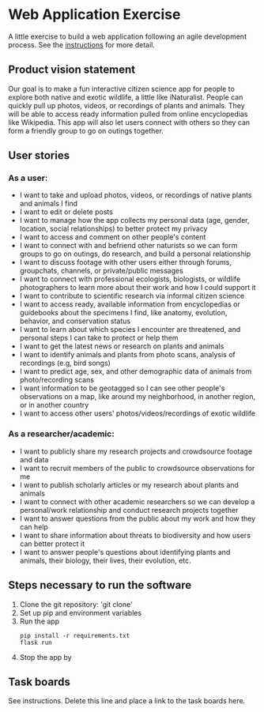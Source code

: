 # Web Application Exercise

A little exercise to build a web application following an agile development process. See the [instructions](instructions.md) for more detail.

## Product vision statement

Our goal is to make a fun interactive citizen science app for people to explore both native and exotic wildlife, a little like iNaturalist. People can quickly pull up photos, videos, or recordings of plants and animals. They will be able to access ready information pulled from online encyclopedias like Wikipedia. This app will also let users connect with others so they can form a friendly group to go on outings together.

## User stories

### As a user:
- I want to take and upload photos, videos, or recordings of native plants and animals I find
- I want to edit or delete posts
- I want to manage how the app collects my personal data (age, gender, location, social relationships) to better protect my privacy
- I want to access and comment on other people's content
- I want to connect with and befriend other naturists so we can form groups to go on outings, do research, and build a personal relationship
- I want to discuss footage with other users either through forums, groupchats, channels, or private/public messages
- I want to connect with professional ecologists, biologists, or wildlife photographers to learn more about their work and how I could support it
- I want to contribute to scientific research via informal citizen science
- I want to access ready, available information from encyclopedias or guidebooks about the specimens I find, like anatomy, evolution, behavior, and conservation status
- I want to learn about which species I encounter are threatened, and personal steps I can take to protect or help them
- I want to get the latest news or research on plants and animals
- I want to identify animals and plants from photo scans, analysis of recordings (e.g, bird songs)
- I want to predict age, sex, and other demographic data of animals from photo/recording scans
- I want information to be geotagged so I can see other people's observations on a map, like around my neighborhood, in another region, or in another country
- I want to access other users' photos/videos/recordings of exotic wildlife
  
### As a researcher/academic:
- I want to publicly share my research projects and crowdsource footage and data
- I want to recruit members of the public to crowdsource observations for me
- I want to publish scholarly articles or my research about plants and animals
- I want to connect with other academic researchers so we can develop a personal/work relationship and conduct research projects together
- I want to answer questions from the public about my work and how they can help
- I want to share information about threats to biodiversity and how users can better protect it
- I want to answer people's questions about identifying plants and animals, their biology, their lives, their evolution, etc.

## Steps necessary to run the software

1. Clone the git repository:
'git clone'
2. Set up pip and environment variables
3. Run the app
   ```
   pip install -r requirements.txt
   flask run
   ```
5. Stop the app by

## Task boards

See instructions. Delete this line and place a link to the task boards here.
